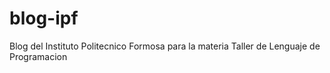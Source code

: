 # blog-ipf
Blog del Instituto Politecnico Formosa para la materia Taller de Lenguaje de Programacion
